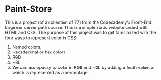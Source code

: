 # Paint-Store

This is a project (of a collection of 77) from the Codecademy's Front-End Engineer career path course.
This is a simple static website coded with HTML and CSS.
The purpose of this project was to get familiarized with the four ways to represent color in CSS: 
<ol>
<li>Named colors, </li>
<li>Hexadecimal or hex colors</li>
<li>RGB</li>
<li>HSL</li>
<li>We can ass opacity to color in RGB and HSL by adding a fouth value: <strong>a</strong> which is represented as a percentage</li>
</ol>
